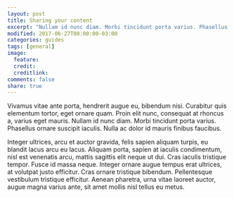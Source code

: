 ```yaml
---
layout: post
title: Sharing your content
excerpt: "Nullam id nunc diam. Morbi tincidunt porta varius. Phasellus ornare suscipit iaculis. Nulla ac dolor id mauris finibus faucibus."
modified: 2017-06-27T00:00:00-03:00
categories: guides
tags: [general]
image:
  feature:
  credit:
  creditlink:
comments: false
share: true
---
```


Vivamus vitae ante porta, hendrerit augue eu, bibendum nisi. Curabitur quis elementum tortor, eget ornare quam. Proin elit nunc, consequat at rhoncus a, varius eget mauris. Nullam id nunc diam. Morbi tincidunt porta varius. Phasellus ornare suscipit iaculis. Nulla ac dolor id mauris finibus faucibus.

Integer ultrices, arcu et auctor gravida, felis sapien aliquam turpis, eu blandit lacus arcu eu lacus. Aliquam porta, sapien at iaculis condimentum, nisl est venenatis arcu, mattis sagittis elit neque ut dui. Cras iaculis tristique tempor. Fusce id massa neque. Integer ornare augue tempus erat ultrices, at volutpat justo efficitur. Cras ornare tristique bibendum. Pellentesque vestibulum tristique efficitur. Aenean pharetra, urna vitae laoreet auctor, augue magna varius ante, sit amet mollis nisl tellus eu metus.
